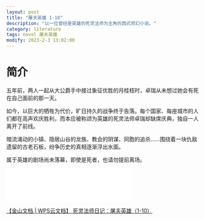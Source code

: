 ```yaml
---
layout: post
title: "屠夫英雄 1-10"
description: "以一位曾经是英雄的死灵法师为主角的西式奇幻小说。"
category: literature
tags: novel 屠夫英雄
modify: 2023-2-3 13:02:00
---
```


# 简介

五年前，两人一起从大公爵手中接过象征优胜的月桂枝时，卓瑞从未想过她会有死在自己面前的那一天。

如今，以巨大的牺牲为代价，旷日持久的战争终于告落。每个国家、每座城市的人们都在高声欢庆胜利，而本应被称颂为英雄的死灵法师卓瑞却缺席庆典，独自一人离开了前线。

暗流涌动的小镇、隐居山谷的龙族、教会的阴谋、同胞的追杀……围绕着一块仇敌遗留的古老石板，纷争历史的真相逐渐浮出水面。

属于英雄的剧场尚未落幕，即使是死者，也请勿提前离场。

<iframe frameborder="no" border="0" marginwidth="0" marginheight="0" width=330 height=86 src="//music.163.com/outchain/player?type=2&id=1352929566&auto=1&height=66"></iframe>



[【金山文档 | WPS云文档】 死灵法师日记：屠夫英雄（1-10）](https://kdocs.cn/l/clN5wEITcbeC)